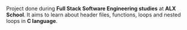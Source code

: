 Project done during **Full Stack Software Engineering studies** at **ALX School**. It aims to learn about header files, functions, loops and nested loops in **C language**.
